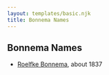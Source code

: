 ```yaml
---
layout: templates/basic.njk
title: Bonnema Names
---
```

## Bonnema Names
- [Roelfke Bonnema](/people/6/6778152), about 1837